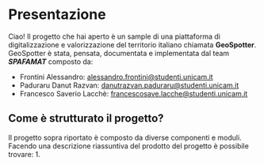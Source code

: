 # Presentazione
Ciao!
Il progetto che hai aperto è un sample di una piattaforma di digitalizzazione e valorizzazione del territorio italiano chiamata **GeoSpotter**.
GeoSpotter è stata, pensata, documentata e implementata dal team _**SPAFAMAT**_ composto da:

<a img="https://github.com/alessandrofrontini/FrontiniLacchePaduraruIDS/assets/150078516/28ad6a5d-129e-4289-a194-53348dcd0719"/>

- Frontini Alessandro: alessandro.frontini@studenti.unicam.it
- Paduraru Danut Razvan: danutrazvan.paduraru@studenti.unicam.it
- Francesco Saverio Lacchè: francescosave.lacche@studenti.unicam.it
  
## Come è strutturato il progetto?
Il progetto sopra riportato è composto da diverse componenti e moduli.
Facendo una descrizione riassuntiva del prodotto del progetto è possibile trovare:
1. 
